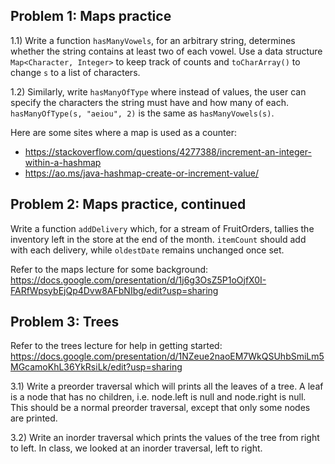 ## Problem 1: Maps practice
1.1) Write a function `hasManyVowels`, for an arbitrary string, determines whether the string contains at least two of each vowel. Use a data structure `Map<Character, Integer>` to keep track of counts and `toCharArray()` to change `s` to a list of characters. 

1.2) Similarly, write `hasManyOfType` where instead of values, the user can specify the characters the string must have and how many of each. `hasManyOfType(s, "aeiou", 2)` is the same as `hasManyVowels(s)`.

Here are some sites where a map is used as a counter:
* https://stackoverflow.com/questions/4277388/increment-an-integer-within-a-hashmap
* https://ao.ms/java-hashmap-create-or-increment-value/

## Problem 2: Maps practice, continued
Write a function `addDelivery` which, for a stream of FruitOrders, tallies the inventory left in the store at the end of the month. `itemCount` should add with each delivery, while `oldestDate` remains unchanged once set.

Refer to the maps lecture for some background: https://docs.google.com/presentation/d/1j6g3OsZ5P1oOjfX0I-FARfWpsybEjQp4Dvw8AFbNIbg/edit?usp=sharing



## Problem 3: Trees
Refer to the trees lecture for help in getting started: https://docs.google.com/presentation/d/1NZeue2naoEM7WkQSUhbSmiLm5MGcamoKhL36YkRsiLk/edit?usp=sharing 

3.1) Write a preorder traversal which will prints all the leaves of a tree. A leaf is a node that has no children, i.e. node.left is null and node.right is null. This should be a normal preorder traversal, except that only some nodes are printed.


3.2) Write an inorder traversal which prints the values of the tree from right to left. In class, we looked at an inorder traversal, left to right.
